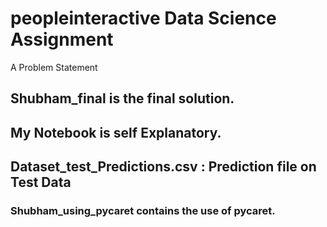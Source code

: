 # peopleinteractive Data Science Assignment
A Problem Statement

## Shubham_final is the final solution.
## My Notebook is self Explanatory.

## Dataset_test_Predictions.csv : Prediction file on Test Data
### Shubham_using_pycaret contains the use of pycaret.
